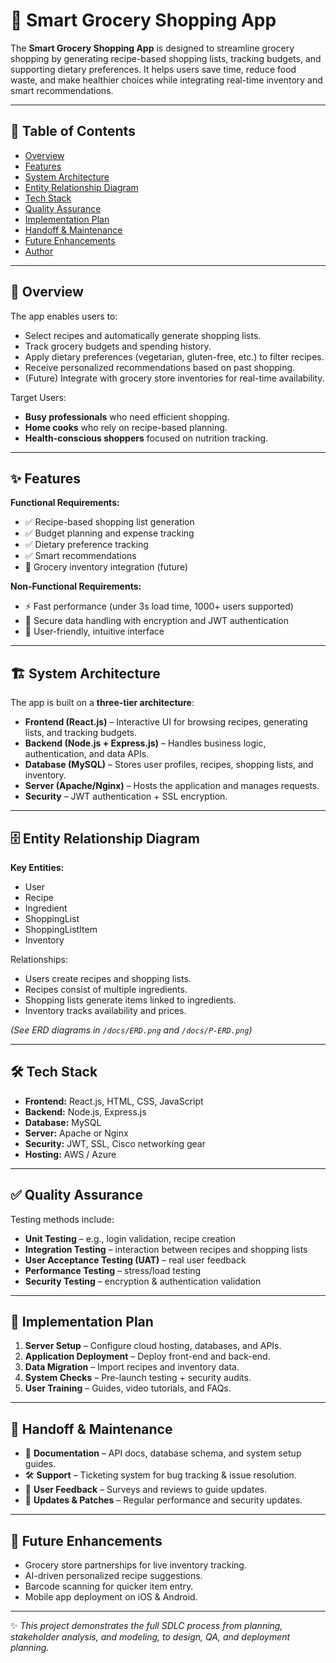 # 🛒 Smart Grocery Shopping App  

The **Smart Grocery Shopping App** is designed to streamline grocery shopping by generating recipe-based shopping lists, tracking budgets, and supporting dietary preferences. It helps users save time, reduce food waste, and make healthier choices while integrating real-time inventory and smart recommendations.  

---

## 📖 Table of Contents  
- [Overview](#overview)  
- [Features](#features)  
- [System Architecture](#system-architecture)  
- [Entity Relationship Diagram](#entity-relationship-diagram)  
- [Tech Stack](#tech-stack)  
- [Quality Assurance](#quality-assurance)  
- [Implementation Plan](#implementation-plan)  
- [Handoff & Maintenance](#handoff--maintenance)  
- [Future Enhancements](#future-enhancements)  
- [Author](#author)  

---

## 🔎 Overview  
The app enables users to:  
- Select recipes and automatically generate shopping lists.  
- Track grocery budgets and spending history.  
- Apply dietary preferences (vegetarian, gluten-free, etc.) to filter recipes.  
- Receive personalized recommendations based on past shopping.  
- (Future) Integrate with grocery store inventories for real-time availability.  

Target Users:  
- **Busy professionals** who need efficient shopping.  
- **Home cooks** who rely on recipe-based planning.  
- **Health-conscious shoppers** focused on nutrition tracking.  

---

## ✨ Features  

**Functional Requirements:**  
- ✅ Recipe-based shopping list generation  
- ✅ Budget planning and expense tracking  
- ✅ Dietary preference tracking  
- ✅ Smart recommendations  
- 🔄 Grocery inventory integration (future)  

**Non-Functional Requirements:**  
- ⚡ Fast performance (under 3s load time, 1000+ users supported)  
- 🔐 Secure data handling with encryption and JWT authentication  
- 🎨 User-friendly, intuitive interface  

---

## 🏗 System Architecture  

The app is built on a **three-tier architecture**:  

- **Frontend (React.js)** – Interactive UI for browsing recipes, generating lists, and tracking budgets.  
- **Backend (Node.js + Express.js)** – Handles business logic, authentication, and data APIs.  
- **Database (MySQL)** – Stores user profiles, recipes, shopping lists, and inventory.  
- **Server (Apache/Nginx)** – Hosts the application and manages requests.  
- **Security** – JWT authentication + SSL encryption.  

---

## 🗄 Entity Relationship Diagram  

**Key Entities:**  
- User  
- Recipe  
- Ingredient  
- ShoppingList  
- ShoppingListItem  
- Inventory  

Relationships:  
- Users create recipes and shopping lists.  
- Recipes consist of multiple ingredients.  
- Shopping lists generate items linked to ingredients.  
- Inventory tracks availability and prices.  

*(See ERD diagrams in `/docs/ERD.png` and `/docs/P-ERD.png`)*  

---

## 🛠 Tech Stack  

- **Frontend:** React.js, HTML, CSS, JavaScript  
- **Backend:** Node.js, Express.js  
- **Database:** MySQL  
- **Server:** Apache or Nginx  
- **Security:** JWT, SSL, Cisco networking gear  
- **Hosting:** AWS / Azure  

---

## ✅ Quality Assurance  

Testing methods include:  
- **Unit Testing** – e.g., login validation, recipe creation  
- **Integration Testing** – interaction between recipes and shopping lists  
- **User Acceptance Testing (UAT)** – real user feedback  
- **Performance Testing** – stress/load testing  
- **Security Testing** – encryption & authentication validation  

---

## 🚀 Implementation Plan  

1. **Server Setup** – Configure cloud hosting, databases, and APIs.  
2. **Application Deployment** – Deploy front-end and back-end.  
3. **Data Migration** – Import recipes and inventory data.  
4. **System Checks** – Pre-launch testing + security audits.  
5. **User Training** – Guides, video tutorials, and FAQs.  

---

## 🔄 Handoff & Maintenance  

- 📑 **Documentation** – API docs, database schema, and system setup guides.  
- 🛠 **Support** – Ticketing system for bug tracking & issue resolution.  
- 📢 **User Feedback** – Surveys and reviews to guide updates.  
- 🔐 **Updates & Patches** – Regular performance and security updates.  

---

## 🌱 Future Enhancements  

- Grocery store partnerships for live inventory tracking.  
- AI-driven personalized recipe suggestions.  
- Barcode scanning for quicker item entry.  
- Mobile app deployment on iOS & Android.  

---

✨ *This project demonstrates the full SDLC process from planning, stakeholder analysis, and modeling, to design, QA, and deployment planning.*  
